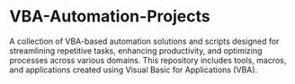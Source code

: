 # VBA-Automation-Projects
A collection of VBA-based automation solutions and scripts designed for streamlining repetitive tasks, enhancing productivity, and optimizing processes across various domains. This repository includes tools, macros, and applications created using Visual Basic for Applications (VBA).
